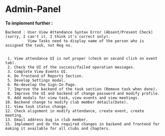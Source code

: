 # Admin-Panel

<b>To implement further :</b> 
    
    Backend : User View Attendance Syntax Error (Absent/Present Check) (sorry, I can't it. I think it's correct only).
              View Tasks need to display name of the person who is assigned the task, not Reg no.


     1. View attendance UI is not proper (check on second click on event tab).
     2. Check the UI of the success/failed operation messages.
     3. Complete View Events UI.
     4. Do frontend of Reports Section.
     5. Develop Settings modal.
     6. Re-develop the Sign-In Page.
     7. Improve the backend of the task section (Remove task when done). 
     8. Improve the UI and backend of change password and modify profile. 
     9. Add modals for view task, view events and view meetings.
	10. Backend change to modify club member details(Date).
	11. View task status change.
	12. Check alignment in modify attendance, create event, create meeting.
	13. Email address bug in club member.
	15. Implement and do the required changes in backend and frontend for making it available for all clubs and chapters.